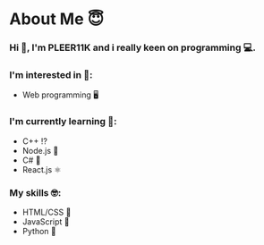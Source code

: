<h1>About Me 😇</h1>
<h3>Hi 👋, I'm PLEER11K and i really keen on programming 💻.</h3>
<h3>I'm interested in 🧐:</h3>

<ul>
  <li>Web programming 🖥</li>
</ul>

<h3>I'm currently learning 🤔:</h3>
<ul>
  <li>C++ ⁉</li>
  <li>Node.js 🧰</li>
  <li>C# 🚙</li>
  <li>React.js ⚛</li>
</ul>

<h3>My skills 🤓:</h3>
<ul>
  <li>HTML/CSS 📃</li>
  <li>JavaScript 🧱</li>
  <li>Python 🐍</li>
</ul>
